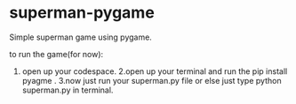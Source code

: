 # superman-pygame
Simple superman game using pygame.

to run the game(for now):
1. open up your codespace.
2.open up your terminal and run the pip install pyagme .
3.now just run your superman.py file or else just type python superman.py in terminal.
